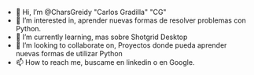 - 👋 Hi, I’m @CharsGreidy "Carlos Gradilla" "CG"
- 👀 I’m interested in, aprender nuevas formas de resolver problemas con Python.
- 🌱 I’m currently learning, mas sobre Shotgrid Desktop
- 💞️ I’m looking to collaborate on, Proyectos donde pueda aprender nuevas formas de utilizar Python
- 📫 How to reach me, buscame en linkedin o en Google.

<!---
CharsGreidy/CharsGreidy is a ✨ special ✨ repository because its `README.md` (this file) appears on your GitHub profile.
You can click the Preview link to take a look at your changes.
--->
